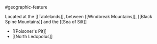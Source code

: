 #geographic-feature 

Located at the [[Tablelands]], between [[Windbreak Mountains]], [[Black Spine Mountains]] and the [[Sea of Silt]]

- [[Poisoner's Pit]]
- [[North Ledopolus]]